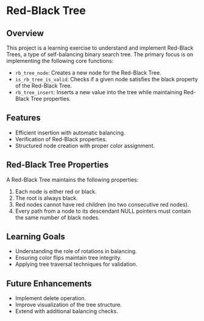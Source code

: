# Red-Black Tree

## Overview
This project is a learning exercise to understand and implement Red-Black Trees, a type of self-balancing binary search tree. The primary focus is on implementing the following core functions:

- `rb_tree_node`: Creates a new node for the Red-Black Tree.
- `is_rb_tree_is_valid`: Checks if a given node satisfies the black property of the Red-Black Tree.
- `rb_tree_insert`: Inserts a new value into the tree while maintaining Red-Black Tree properties.

## Features
- Efficient insertion with automatic balancing.
- Verification of Red-Black properties.
- Structured node creation with proper color assignment.

## Red-Black Tree Properties
A Red-Black Tree maintains the following properties:
1. Each node is either red or black.
2. The root is always black.
3. Red nodes cannot have red children (no two consecutive red nodes).
4. Every path from a node to its descendant NULL pointers must contain the same number of black nodes.

## Learning Goals
- Understanding the role of rotations in balancing.
- Ensuring color flips maintain tree integrity.
- Applying tree traversal techniques for validation.

## Future Enhancements
- Implement delete operation.
- Improve visualization of the tree structure.
- Extend with additional balancing checks.

